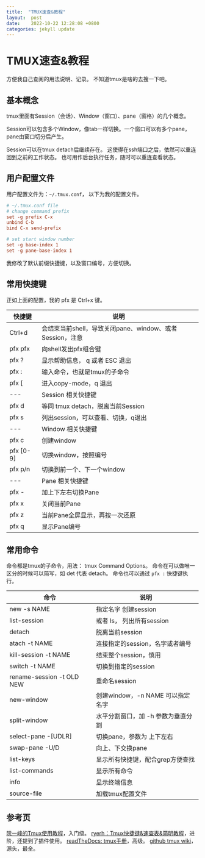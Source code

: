 ```yaml
---
title:  "TMUX速查&教程"
layout:  post
date:    2022-10-22 12:28:08 +0800
categories: jekyll update
---
```


# TMUX速查&教程

方便我自己查阅的用法说明、记录。 不知道tmux是啥的去搜一下吧。

## 基本概念

tmux里面有Session（会话）、Window（窗口）、pane（窗格）的几个概念。

Session可以包含多个Window，像tab一样切换。一个窗口可以有多个pane，pane由窗口切分后产生。

Session可以在tmux detach后继续存在。 这使得在ssh端口之后，依然可以重连回到之前的工作状态。
也可用作后台执行任务，随时可以重连查看状态。

## 用户配置文件

用户配置文件为：`~/.tmux.conf`， 以下为我的配置文件。

```conf
# ~/.tmux.conf file
# change command prefix
set -g prefix C-x
unbind C-b
bind C-x send-prefix

# set start window number
set -g base-index 1
set -g pane-base-index 1
```
我修改了默认前缀快捷键，以及窗口编号，方便切换。


## 常用快捷键

正如上面的配置，我的 pfx 是 Ctrl+x 键。

|  快捷键  |  说明  |
| ----    | ----   |
| Ctrl+d     |  会结束当前shell，导致关闭pane、window、或者Session，注意 |
| pfx pfx    |  向shell发出pfx组合键 |
| pfx ?      |  显示帮助信息， q 或者 ESC 退出 |
| pfx :      |  输入命令，也就是tmux的子命令 |
| pfx [      |  进入copy-mode，q 退出 |
| ---        | Session 相关快捷键 |
| pfx d      |  等同 tmux detach，脱离当前Session |
| pfx s      |  列出session，可以查看、切换，q退出 |
| ---        | Window 相关快捷键 |
| pfx c      |  创建window  |
| pfx [0-9]  |  切换window，按照编号  |
| pfx p/n    |  切换到前一个、下一个window |
| ---        | Pane 相关快捷键 |
| pfx -      |  加上下左右切换Pane |
| pfx x      |  关闭当前Pane |
| pfx z      |  当前Pane全屏显示，再按一次还原 |
| pfx q      |  显示Pane编号 |


## 常用命令

命令都是tmux的子命令，用法： tmux Command Options。 命令在可以做唯一区分的时候可以简写，如 det 代表 detach。
命令也可以通过 `pfx :` 快捷键执行。

|  命令  |  说明  |
|  ----  |  ----  |
| new -s NAME   |  指定名字 创建session  |
| list-session  |  或者 ls， 列出所有session |
| detach        |  脱离当前session |
| atach -t NAME |  连接指定的session，名字或者编号 |
| kill-session -t NAME | 结束整个session，慎用 |
| switch -t NAME | 切换到指定的session |
| rename-session -t OLD NEW | 重命名session |
| new-window   | 创建window，-n NAME 可以指定名字 |
| split-window | 水平分割窗口，加 -h 参数为垂直分割 |
| select-pane -[UDLR] |  切换pane，参数为 上下左右 |
| swap-pane -U/D |  向上、下交换pane |
| list-keys      |  显示所有快捷键，配合grep方便查找 |
| list-commands  |  显示所有命令 |
| info           |  显示终端信息 |
| source-file    |  加载tmux配置文件  |


## 参考页

[阮一峰的Tmux使用教程](https://www.ruanyifeng.com/blog/2019/10/tmux.html)，入门级。
[ryerh：Tmux快捷键&速查表&简明教程](https://gist.github.com/ryerh/14b7c24dfd623ef8edc7)，进阶，还提到了插件使用。
[readTheDocs: tmux手册](https://tmuxguide.readthedocs.io/en/latest/tmux/tmux.html)，高级。
[github tmux wiki](https://github.com/tmux/tmux/wiki)， 源头，最全。
